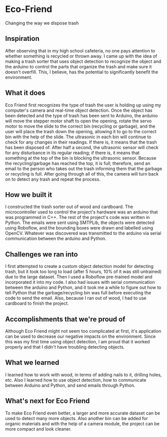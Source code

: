 # Eco-Friend
Changing the way we dispose trash

## Inspiration
After observing that in my high school cafeteria, no one pays attention to whether something is recycled or thrown away. I came up with the idea of making a trash sorter that uses object detection to recognize the object and the arduino to control the parts that organize the trash and make sure it doesn't overfill. This, I believe, has the potential to significantly benefit the environment.

## What it does
Eco Friend first recognizes the type of trash the user is holding up using my computer's camera and real-time object detection. Once the object has been detected and the type of trash has been sent to Arduino, the arduino will move the stepper motor shaft to open the opening, rotate the servo motor to move the slide to the correct bin (recycling or garbage), and the user will place the trash down the opening, allowing it to go to the correct bin with the help of the slide. The ultrasonic in each bin will continue to check for any changes in their readings. If there is, it means that the trash has been disposed of. After half a second, the ultrasonic sensor will check for any disturbance in its regular reading; if there is, it means that something at the top of the bin is blocking the ultrasonic sensor. Because the recycling/garbage has reached the top, it is full; therefore, send an email to the person who takes out the trash informing them that the garbage or recycling is full. After going through all of this, the camera will turn back on to detect any trash and repeat the process.

## How we built it
I constructed the trash sorter out of wood and cardboard. The microcontroller used to control the project's hardware was an arduino that was programmed in C++. The rest of the project's code was written in Python. The emails were sent using SMTPLib, the objects were detected using Roboflow, and the bounding boxes were drawn and labelled using OpenCV. Whatever was discovered was transmitted to the arduino via serial communication between the arduino and Python.

## Challenges we ran into
I first attempted to create a custom object detection model for detecting trash, but it took too long to load (after 5 hours, 10% of it was still untrained) due to the large dataset. Then I used a Roboflow pre-trained model and incorporated it into my code. I also had issues with serial communication between the arduino and Python, and it took me a while to figure out how to tell Python that the garbage/recycling bin was full before executing the code to send the email. Also, because I ran out of wood, I had to use cardboard to finish the project.

## Accomplishments that we're proud of
Although Eco Friend might not seem too complicated at first, it's application can be used to decrease our negative impacts on the environment. Since this was my first time using object detection, I am proud that it worked properly and that I didn't have troubling detecting objects. 

## What we learned
I learned how to work with wood, in terms of adding nails to it, drilling holes, etc. Also I learned how to use object detection, how to communicate between Arduino and Python, and send emails through Python.

## What's next for Eco Friend
To make Eco Friend even better, a larger and more accurate dataset can be used to detect many more objects. Also another bin can be added for organic materials and with the help of a camera module, the project can be more compact and look cleaner.
